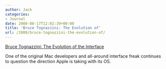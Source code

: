 ```yaml
---
author: Jack
categories:
- Journal
date: 2000-08-17T12:02:39+00:00
title: 'Bruce Tognazzini: The Evolution of'
url: /2000/bruce-tognazzini-the-evolution-of/
---
```


[Bruce Tognazzini: The Evolution of the Interface][1]

One of the original Mac developers and all-around interface freak continues to question the direction Apple is taking with its OS.

 [1]: http://macworld.zdnet.com/2000/09/features/trends/one.html